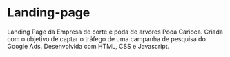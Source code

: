 # Landing-page
Landing Page da Empresa de corte e poda de arvores Poda Carioca.
Criada com o objetivo de captar o tráfego de uma campanha de pesquisa do Google Ads.
Desenvolvida com HTML, CSS e Javascript.
